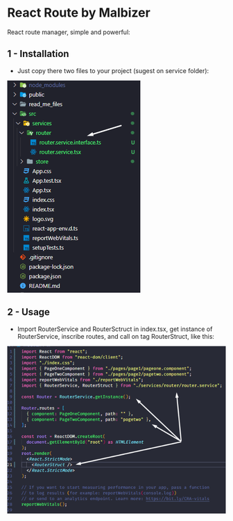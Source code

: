 
# React Route by Malbizer

React route manager, simple and powerful:

## 1 - Installation

* Just copy there two files to your project (sugest on service folder):

![Example](https://github.com/Souzanderson/reactroutemalbizer/blob/main/read_me_files/img1.png?raw=true)

## 2 - Usage

* Import RouterService and RouterSctruct in index.tsx, get instance of RouterService, inscribe routes, and call on tag RouterStruct, like this:


![Example](https://github.com/Souzanderson/reactroutemalbizer/blob/main/read_me_files/img2.png?raw=true)